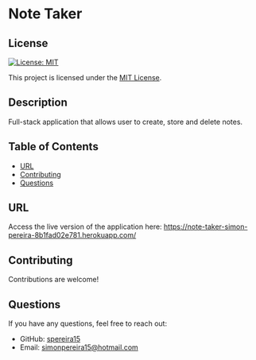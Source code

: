 # Note Taker


## License

[![License: MIT](https://img.shields.io/badge/License-MIT-yellow.svg)](https://opensource.org/licenses/MIT)

This project is licensed under the [MIT License](https://opensource.org/licenses/MIT).


## Description

Full-stack application that allows user to create, store and delete notes.

## Table of Contents

- [URL](#url)
- [Contributing](#contributing)
- [Questions](#questions)

## URL

Access the live version of the application here: https://note-taker-simon-pereira-8b1fad02e781.herokuapp.com/

## Contributing

Contributions are welcome!

## Questions

If you have any questions, feel free to reach out:

- GitHub: [spereira15](https://github.com/spereira15)
- Email: simonpereira15@hotmail.com
